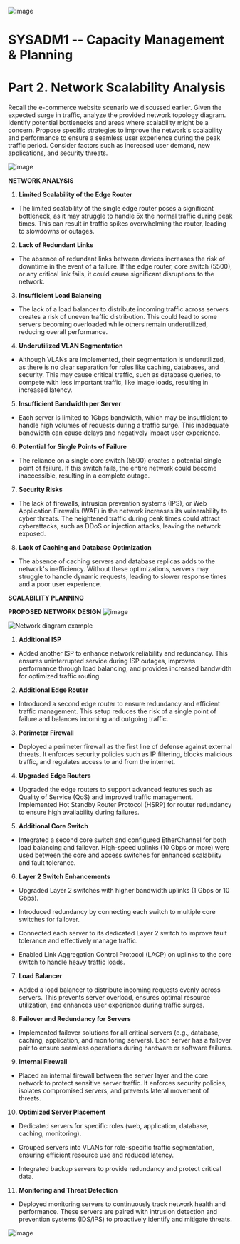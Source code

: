 ![image](https://github.com/user-attachments/assets/791c82ed-a578-45aa-9ad8-9b2f949dde25)


# SYSADM1 -- Capacity Management & Planning

# Part 2. Network Scalability Analysis

Recall the e-commerce website scenario we discussed earlier. Given the
expected surge in traffic, analyze the provided network topology
diagram. Identify potential bottlenecks and areas where scalability
might be a concern. Propose specific strategies to improve the
network\'s scalability and performance to ensure a seamless user
experience during the peak traffic period. Consider factors such as
increased user demand, new applications, and security threats.

![image](https://github.com/user-attachments/assets/d3eed2a1-5e2b-46d1-bf3b-4637d41e4654)


**NETWORK ANALYSIS**

1)  **Limited Scalability of the Edge Router**

-   The limited scalability of the single edge router poses a
    significant bottleneck, as it may struggle to handle 5x the normal
    traffic during peak times. This can result in traffic spikes
    overwhelming the router, leading to slowdowns or outages.

2)  **Lack of Redundant Links**

-   The absence of redundant links between devices increases the risk of
    downtime in the event of a failure. If the edge router, core switch
    (5500), or any critical link fails, it could cause significant
    disruptions to the network.

3)  **Insufficient Load Balancing**

-   The lack of a load balancer to distribute incoming traffic across
    servers creates a risk of uneven traffic distribution. This could
    lead to some servers becoming overloaded while others remain
    underutilized, reducing overall performance.

4)  **Underutilized VLAN Segmentation**

-   Although VLANs are implemented, their segmentation is underutilized,
    as there is no clear separation for roles like caching, databases,
    and security. This may cause critical traffic, such as database
    queries, to compete with less important traffic, like image loads,
    resulting in increased latency.

5)  **Insufficient Bandwidth per Server**

-   Each server is limited to 1Gbps bandwidth, which may be insufficient
    to handle high volumes of requests during a traffic surge. This
    inadequate bandwidth can cause delays and negatively impact user
    experience.

6)  **Potential for Single Points of Failure**

-   The reliance on a single core switch (5500) creates a potential
    single point of failure. If this switch fails, the entire network
    could become inaccessible, resulting in a complete outage.

7)  **Security Risks**

-   The lack of firewalls, intrusion prevention systems (IPS), or Web
    Application Firewalls (WAF) in the network increases its
    vulnerability to cyber threats. The heightened traffic during peak
    times could attract cyberattacks, such as DDoS or injection attacks,
    leaving the network exposed.

8)  **Lack of Caching and Database Optimization**

-   The absence of caching servers and database replicas adds to the
    network\'s inefficiency. Without these optimizations, servers may
    struggle to handle dynamic requests, leading to slower response
    times and a poor user experience.

**SCALABILITY PLANNING**

**PROPOSED NETWORK DESIGN**
![image](https://github.com/user-attachments/assets/3431835a-a4d6-4c76-97eb-3ed86546c07a)

![Network diagram example](https://github.com/user-attachments/assets/f7d058d2-0633-4ea6-8389-9ffa0f840653)



1)  **Additional ISP**

-   Added another ISP to enhance network reliability and redundancy.
    This ensures uninterrupted service during ISP outages, improves
    performance through load balancing, and provides increased bandwidth
    for optimized traffic routing.

2)  **Additional Edge Router**

-   Introduced a second edge router to ensure redundancy and efficient
    traffic management. This setup reduces the risk of a single point of
    failure and balances incoming and outgoing traffic.

3)  **Perimeter Firewall**

-   Deployed a perimeter firewall as the first line of defense against
    external threats. It enforces security policies such as IP
    filtering, blocks malicious traffic, and regulates access to and
    from the internet.

4)  **Upgraded Edge Routers**

-   Upgraded the edge routers to support advanced features such as
    Quality of Service (QoS) and improved traffic management.
    Implemented Hot Standby Router Protocol (HSRP) for router redundancy
    to ensure high availability during failures.

5)  **Additional Core Switch**

-   Integrated a second core switch and configured EtherChannel for both
    load balancing and failover. High-speed uplinks (10 Gbps or more)
    were used between the core and access switches for enhanced
    scalability and fault tolerance.

6)  **Layer 2 Switch Enhancements**

-   Upgraded Layer 2 switches with higher bandwidth uplinks (1 Gbps or
    10 Gbps).

-   Introduced redundancy by connecting each switch to multiple core
    switches for failover.

-   Connected each server to its dedicated Layer 2 switch to improve
    fault tolerance and effectively manage traffic.

-   Enabled Link Aggregation Control Protocol (LACP) on uplinks to the
    core switch to handle heavy traffic loads.

7)  **Load Balancer**

-   Added a load balancer to distribute incoming requests evenly across
    servers. This prevents server overload, ensures optimal resource
    utilization, and enhances user experience during traffic surges.

8)  **Failover and Redundancy for Servers**

-   Implemented failover solutions for all critical servers (e.g.,
    database, caching, application, and monitoring servers). Each server
    has a failover pair to ensure seamless operations during hardware or
    software failures.

9)  **Internal Firewall**

-   Placed an internal firewall between the server layer and the core
    network to protect sensitive server traffic. It enforces security
    policies, isolates compromised servers, and prevents lateral
    movement of threats.

10) **Optimized Server Placement**

-   Dedicated servers for specific roles (web, application, database,
    caching, monitoring).

-   Grouped servers into VLANs for role-specific traffic segmentation,
    ensuring efficient resource use and reduced latency.

-   Integrated backup servers to provide redundancy and protect critical
    data.

11) **Monitoring and Threat Detection**

-   Deployed monitoring servers to continuously track network health and
    performance. These servers are paired with intrusion detection and
    prevention systems (IDS/IPS) to proactively identify and mitigate
    threats.

![image](https://github.com/user-attachments/assets/7f971c64-8eb3-4174-9984-e08730f5ddfb)

